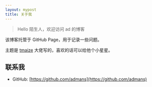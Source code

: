 ```yaml
---
layout: mypost
title: 关于我
---
```


> Hello 陌生人，欢迎访问 ad 的博客

该博客托管于 GitHub Page，用于记录一些问题。

主题是 [tmaize](https://github.com/TMaize/tmaize-blog) 大佬写的，喜欢的话可以给他个小星星。

## 联系我

- GitHub: [https://github.com/admans](https://github.com/admans)
